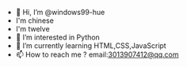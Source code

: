 - 👋 Hi, I’m @windows99-hue
- I'm chinese
- I'm twelve
- 👀 I’m interested in Python
- 🌱 I’m currently learning HTML,CSS,JavaScript
- 📫 How to reach me ? email:3013907412@qq.com

<!---
windows99-hue/windows99-hue is a ✨ special ✨ repository because its `README.md` (this file) appears on your GitHub profile.
You can click the Preview link to take a look at your changes.
--->
